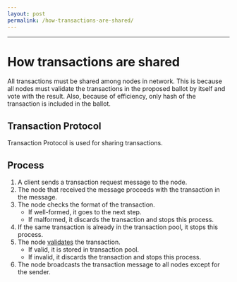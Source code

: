 ```yaml
---
layout: post
permalink: /how-transactions-are-shared/
---
```

---
# How transactions are shared

All transactions must be shared among nodes in network. This is because all nodes must validate the transactions in the proposed ballot by itself and vote with the result. Also, because of efficiency, only hash of the transaction is included in the ballot.

## Transaction Protocol

Transaction Protocol is used for sharing transactions.

## Process

1. A client sends a transaction request message to the node.
1. The node that received the message proceeds with the transaction in the message.
1. The node checks the format of the transaction.
    * If well-formed, it goes to the next step.
    * If malformed, it discards the transaction and stops this process.
1. If the same transaction is already in the transaction pool, it stops this process.
1. The node [validates](http://devteam.blockchainos.org/docs/how-to-check-a-ballot-is-valid/) the transaction.
    * If valid, it is stored in transaction pool.
    * If invalid, it discards the transaction and stops this process.
1. The node broadcasts the transaction message to all nodes except for the sender.

